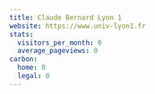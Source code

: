 ```yaml
---
title: Claude Bernard Lyon 1
website: https://www.univ-lyon1.fr
stats:
  visitors_per_month: 0
  average_pageviews: 0
carbon:
  home: 0
  legal: 0
---
```

